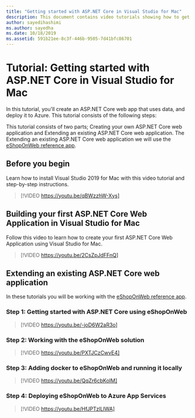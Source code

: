 ```yaml
---
title: "Getting started with ASP.NET Core in Visual Studio for Mac"
description: This document contains video tutorials showing how to get start with ASP.NET Core in Visual Studio for Mac.
author: sayedihashimi
ms.author: sayedha
ms.date: 10/18/2019
ms.assetid: 591b21ee-8c3f-446b-9505-7d41bfc86701
---
```


# Tutorial: Getting started with ASP.NET Core in Visual Studio for Mac

In this tutorial, you'll create an ASP.NET Core web app that uses data, and deploy it to Azure. This tutorial consists of the following steps:

This tutorial consists of two parts; Creating your own ASP.NET Core web application and Extending an existing ASP.NET Core web application. The Extending an existing ASP.NET Core web application we will use the [eShopOnWeb reference app](https://github.com/dotnet-architecture/eShopOnWeb).

## Before you begin

Learn how to install Visual Studio 2019 for Mac with this video tutorial and step-by-step instructions.

> [!VIDEO https://youtu.be/qBWzzhW-Xys]

## Building your first ASP.NET Core Web Application in Visual Studio for Mac

Follow this video to learn how to create your first ASP.NET Core Web Application using Visual Studio for Mac.

> [!VIDEO https://youtu.be/2CsZpJdFFnQ]

## Extending an existing ASP.NET Core web application

In these tutorials you will be working with the [eShopOnWeb reference app](https://github.com/dotnet-architecture/eShopOnWeb).

### Step 1: Getting started with ASP.NET Core using eShopOnWeb

> [!VIDEO https://youtu.be/-joD6W2aR3o]

### Step 2: Working with the eShopOnWeb solution

> [!VIDEO https://youtu.be/PXTJCzCwvE4]

### Step 3: Adding docker to eShopOnWeb and running it locally

> [!VIDEO https://youtu.be/QqZr6cbKoIM]

### Step 4: Deploying eShopOnWeb to Azure App Services

> [!VIDEO https://youtu.be/HfJPTzlLIWA]
